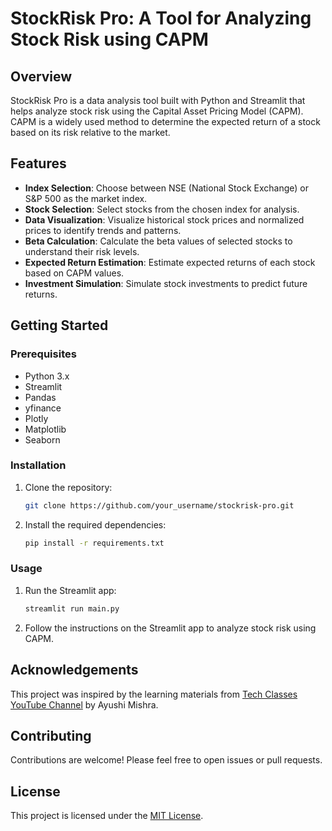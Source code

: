 # StockRisk Pro: A Tool for Analyzing Stock Risk using CAPM

## Overview
StockRisk Pro is a data analysis tool built with Python and Streamlit that helps analyze stock risk using the Capital Asset Pricing Model (CAPM). CAPM is a widely used method to determine the expected return of a stock based on its risk relative to the market.

## Features
- **Index Selection**: Choose between NSE (National Stock Exchange) or S&P 500 as the market index.
- **Stock Selection**: Select stocks from the chosen index for analysis.
- **Data Visualization**: Visualize historical stock prices and normalized prices to identify trends and patterns.
- **Beta Calculation**: Calculate the beta values of selected stocks to understand their risk levels.
- **Expected Return Estimation**: Estimate expected returns of each stock based on CAPM values.
- **Investment Simulation**: Simulate stock investments to predict future returns.

## Getting Started
### Prerequisites
- Python 3.x
- Streamlit
- Pandas
- yfinance
- Plotly
- Matplotlib
- Seaborn

### Installation
1. Clone the repository:
   ```bash
   git clone https://github.com/your_username/stockrisk-pro.git
   ```
2. Install the required dependencies:
   ```bash
   pip install -r requirements.txt
   ```

### Usage
1. Run the Streamlit app:
   ```bash
   streamlit run main.py
   ```
2. Follow the instructions on the Streamlit app to analyze stock risk using CAPM.

## Acknowledgements
This project was inspired by the learning materials from [Tech Classes YouTube Channel](https://www.youtube.com/@techclasses0810) by Ayushi Mishra.

## Contributing
Contributions are welcome! Please feel free to open issues or pull requests.

## License
This project is licensed under the [MIT License](LICENSE).
